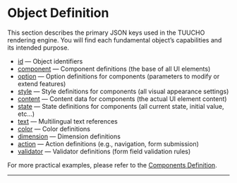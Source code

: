 # Object Definition

This section describes the primary JSON keys used in the TUUCHO rendering engine. You will find each fundamental object’s capabilities and its intended purpose.

- [id](id.md) — Object identifiers
- [component](component.md) — Component definitions (the base of all UI elements)
- [option](option.md) — Option definitions for components (parameters to modify or extend features)
- [style](style.md) — Style definitions for components (all visual appearance settings)
- [content](content.md) — Content data for components (the actual UI element content)
- [state](state.md) — State definitions for components (all current state, initial value, etc...)
- [text](text.md) — Multilingual text references
- [color](color.md) — Color definitions
- [dimension](dimension.md) — Dimension definitions
- [action](action.md) — Action definitions (e.g., navigation, form submission)
- [validator](validator.md) — Validator definitions (form field validation rules)

For more practical examples, please refer to the [Components Definition](../components-definition/index.md).

---
